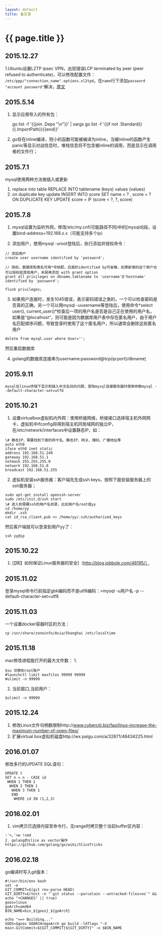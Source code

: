 ```yaml
---
layout: default
title: 备忘录
---
```


{{ page.title }}
===

## 2015.12.27
1.Ubuntu设置L2TP ipsec VPN，出现错误LCP terminated by peer (peer refused to authenticate)，可以修改配置文件： `/etc/ppp/"connection_name".options.xl2tpd`，在`name`行下添加`password "account password"`解决，[原文](https://answers.launchpad.net/l2tp-ipsec-vpn/+question/183813)

## 2015.5.14
1. 显示应用导入的所有包：

    go list -f '{{join .Deps "\n"}}' | xargs go list -f '{{if not .Standard}}{{.ImportPath}}{{end}}'
	    
2. go存在inline编译，短小的函数可能被编译为inline，当被inline的函数产生panic等显示对战信息时，堆栈信息将不包含被inline的调用，而是显示在调用者的文件行；

## 2015.7.1

mysql使用两种方法做插入或更新
1. replace into table
	  REPLACE INTO tablename (keys) values (values)
2. on duplicate key update
	  INSERT INTO score SET name = ? , score = ? ON DUPLICATE KEY UPDATE score = IF (score < ?, ?, score)

## 2015.7.8
1. mysql设置为监听外网，修改/etc/my.cnf(可能路径不同)中的[mysqld]段，设置bind-address=192.168.x.x（可能支持多个ip）

2. 添加用户，使用mysql -uroot登陆后，执行添加并授权命令：

```
// 添加用户
create user username identified by 'password';

// 授权，数据库和表名可用*号统配，后面的identified by可省略，如果新增的这个用户也可以授权给其他用户，末尾再添加 with grant option
grant all privileges on dbname.tablename to 'username'@'hostname' identified by 'password';

flush privileges;
```

3. 如果用户连接时，发生1045错误，表示密码错误之类的，一个可以检查密码是否真的正确，另一个可以用mysql -uusername等登陆后，使用命令*select user(), current_user()*检查后一项的用户名是否是自己正在使用的用户名，如果是“@localhost”，则可能是因为数据库用户表中存在匿名用户，由于用户名匹配顺序问题，导致登录时使用了这个匿名用户，所以通常会删除这些匿名用户

```
delete from mysql.user where User='';
```
然后重启数据库

4. golang的数据库连接串为username:password@tcp(ip:port)/dbname[!](https://github.com/go-sql-driver/mysql)

## 2015.9.11
	mysql在linux终端下显示和插入中文乱码的问题，登陆mysql连接服务器时使用参数mysql --default-character-set=utf8 

## 2015.10.21
1. 设置virtualbox虚拟机内外网：使用桥接网络，桥接接口选择宿主机外网网卡，虚拟机中ifconfig将得到宿主机同局域网的独立IP，在/etc/network/interfaces中设置静态IP，如：
```
\# 静态IP，需要找到下面的网卡名、静态IP、网关、掩码、广播地址等
auto eth0
iface eth0 inet static
address 192.168.51.249
gateway 192.168.51.1
netmask 255.255.255.0
network 192.168.51.0
broadcast 192.168.51.255
```

2. 虚拟机安装ssh服务器：客户端先生成ssh keys，按照下面安装服务器上的ssh服务器；

```
sudo apt-get install openssh-server
sudo /etc/init.d/ssh start
\# 进入到需要ssh的用户名目录，比如用户名root或yy
cd /home/yy
mkdir .ssh
cat id_rsa_client.pub >> /home/yy/.ssh/authorized_keys
```

然后客户端就可以登录到用户yy了：
```
ssh yy@ip
```

## 2015.10.22
1. [【转】如何保证Linux服务器的安全]（http://blog.jobbole.com/48195/）

## 2015.11.02
登录mysql命令行前指定gbk编码而不是utf8编码：>mysql -u用户名 -p --default-character-set=utf8

## 2015.11.03
一个设置docker容器时区的方法：
```
cp /usr/share/zoneinfo/Asia/Shanghai /etc/localtime
```

## 2015.11.18
mac修改进程能打开的最大文件数：
1. 
```
$su 切换到root账户
#launchctl limit maxfiles 99999 99999
#ulimit -n 99999
```
2. 当前窗口,当前用户：
```
$ulimit -n 99999
```

## 2015.12.24
1. 修改Linux文件句柄数限制http://www.cyberciti.biz/faq/linux-increase-the-maximum-number-of-open-files/
2. 扩展virtual box虚拟机磁盘http://wx.paigu.com/a/32871/48434225.html

## 2016.01.07
修改多行的UPDATE SQL语句：
```
UPDATE t
SET n = n - CASE id
 WHEN 1 THEN 1
  WHEN 2 THEN 1
   WHEN 3 THEN 1
   END
	WHERE id IN (1,2,3)
 ```

## 2016.02.01
1. vim拷贝已选择内容至命令行，无range时拷贝整个当前buffer区内容：
```
:'<,'>w !cmd
2. golang的slice as vector操作https://github.com/golang/go/wiki/SliceTricks
```

## 2016.02.18
go编译时写入git版本：
```
#!/usr/bin/env bash
set -e
GIT_COMMIT=$(git rev-parse HEAD)
GIT_DIRTY=$(test -n "`git status --porcelain --untracked-files=no`" && echo "+CHANGES" || true)
goos=linux
goArch=amd64
BIN_NAME=bin_${goos}_${goArch}

echo "==> Building..."
GOOS=$goos GOARCH=$goArch go build -ldflags "-X main.GitCommit=${GIT_COMMIT}${GIT_DIRTY}" -o $BIN_NAME
```

